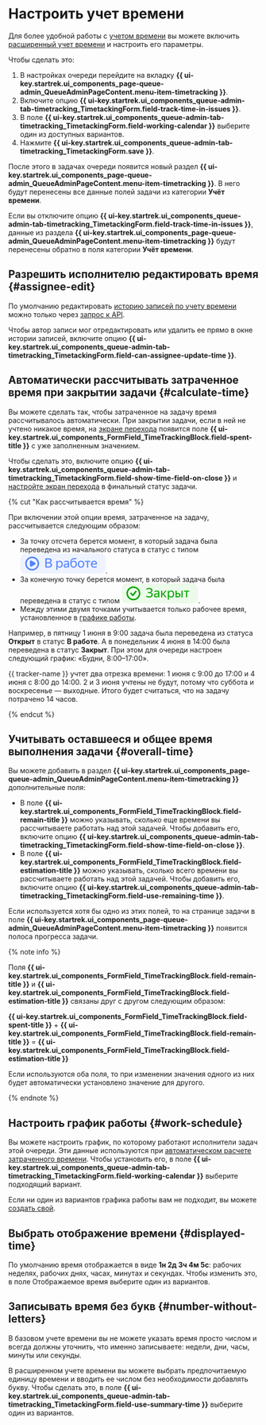 # Настроить учет времени

Для более удобной работы с [учетом времени](../user/time-spent.md) вы можете включить [расширенный учет времени](../user/time-spent.md#extended-spent-time) и настроить его параметры.

Чтобы сделать это:

1. В настройках очереди перейдите на вкладку **{{ ui-key.startrek.ui_components_page-queue-admin_QueueAdminPageContent.menu-item-timetracking }}**.
1. Включите опцию **{{ ui-key.startrek.ui_components_queue-admin-tab-timetracking_TimetackingForm.field-track-time-in-issues }}**.
1. В поле **{{ ui-key.startrek.ui_components_queue-admin-tab-timetracking_TimetackingForm.field-working-calendar }}** выберите один из доступных вариантов.
1. Нажмите **{{ ui-key.startrek.ui_components_queue-admin-tab-timetracking_TimetackingForm.save }}**.

После этого в задачах очереди появится новый раздел **{{ ui-key.startrek.ui_components_page-queue-admin_QueueAdminPageContent.menu-item-timetracking }}**. В него будут перенесены все данные полей задачи из категории **Учёт времени**.

Если вы отключите опцию **{{ ui-key.startrek.ui_components_queue-admin-tab-timetracking_TimetackingForm.field-track-time-in-issues }}**, данные из раздела **{{ ui-key.startrek.ui_components_page-queue-admin_QueueAdminPageContent.menu-item-timetracking }}** будут перенесены обратно в поля категории **Учёт времени**.

## Разрешить исполнителю редактировать время {#assignee-edit}

По умолчанию редактировать [историю записей по учету времени](../user/time-spent.md#records-history) можно только через [запрос к API](../concepts/issues/patch-worklog.md).

Чтобы автор записи мог отредактировать или удалить ее прямо в окне истории записей, включите опцию **{{ ui-key.startrek.ui_components_queue-admin-tab-timetracking_TimetackingForm.field-can-assignee-update-time }}**.

## Автоматически рассчитывать затраченное время при закрытии задачи {#calculate-time}

Вы можете сделать так, чтобы затраченное на задачу время рассчитывалось автоматически. При закрытии задачи, если в ней не учтено никакое время, на [экране перехода](workflow-action-edit.md) появится поле **{{ ui-key.startrek.ui_components_FormField_TimeTrackingBlock.field-spent-title }}** с уже заполненным значением.

Чтобы сделать это, включите опцию **{{ ui-key.startrek.ui_components_queue-admin-tab-timetracking_TimetackingForm.field-show-time-field-on-close }}** и [настройте экран перехода](workflow-action-edit.md) в финальный статус задачи.

{% cut "Как рассчитывается время" %}

При включении этой опции время, затраченное на задачу, рассчитывается следующим образом:

* За точку отсчета берется момент, в который задача была переведена из начального статуса в статус с типом ![](../../_assets/tracker/changelogs/status-2-in-progress.svg).
* За конечную точку берется момент, в который задача была переведена в статус с типом ![](../../_assets/tracker/changelogs/status-4-solved.svg).
* Между этими двумя точками учитывается только рабочее время, установленное в [графике работы](#work-schedule).

Например, в пятницу 1 июня в 9:00 задача была переведена из статуса **Открыт** в статус **В работе**. А в понедельник 4 июня в 14:00 была переведена в статус **Закрыт**. При этом для очереди настроен следующий график: «Будни, 8:00–17:00».

{{ tracker-name }} учтет два отрезка времени: 1 июня с 9:00 до 17:00 и 4 июня с 8:00 до 14:00. 2 и 3 июня учтены не будут, потому что суббота и воскресенье — выходные. Итого будет считаться, что на задачу потрачено 14 часов.

{% endcut %}

## Учитывать оставшееся и общее время выполнения задачи {#overall-time}

Вы можете добавить в раздел **{{ ui-key.startrek.ui_components_page-queue-admin_QueueAdminPageContent.menu-item-timetracking }}** дополнительные поля:

* В поле **{{ ui-key.startrek.ui_components_FormField_TimeTrackingBlock.field-remain-title }}** можно указывать, сколько еще времени вы рассчитываете работать над этой задачей. Чтобы добавить его, включите опцию **{{ ui-key.startrek.ui_components_queue-admin-tab-timetracking_TimetackingForm.field-show-time-field-on-close }}**.
* В поле **{{ ui-key.startrek.ui_components_FormField_TimeTrackingBlock.field-estimation-title }}** можно указывать, сколько всего времени вы рассчитываете работать над этой задачей. Чтобы добавить его, включите опцию **{{ ui-key.startrek.ui_components_queue-admin-tab-timetracking_TimetackingForm.field-use-remaining-time }}**.

Если используется хотя бы одно из этих полей, то на странице задачи в поле **{{ ui-key.startrek.ui_components_page-queue-admin_QueueAdminPageContent.menu-item-timetracking }}** появится полоса прогресса задачи.

{% note info %}

Поля **{{ ui-key.startrek.ui_components_FormField_TimeTrackingBlock.field-remain-title }}** и **{{ ui-key.startrek.ui_components_FormField_TimeTrackingBlock.field-estimation-title }}** связаны друг с другом следующим образом:

**{{ ui-key.startrek.ui_components_FormField_TimeTrackingBlock.field-spent-title }}** + **{{ ui-key.startrek.ui_components_FormField_TimeTrackingBlock.field-remain-title }}** = **{{ ui-key.startrek.ui_components_FormField_TimeTrackingBlock.field-estimation-title }}**

Если используются оба поля, то при изменении значения одного из них будет автоматически установлено значение для другого.

{% endnote %}

## Настроить график работы {#work-schedule}
Вы можете настроить график, по которому работают исполнители задач этой очереди. Эти данные используются при [автоматическом расчете затраченного времени](#calculate-time). Чтобы установить его, в поле **{{ ui-key.startrek.ui_components_queue-admin-tab-timetracking_TimetackingForm.field-working-calendar }}** выберите подходящий вариант.

Если ни один из вариантов графика работы вам не подходит, вы можете [создать свой](schedule.md).

## Выбрать отображение времени {#displayed-time}

По умолчанию время отображается в виде **1н 2д 3ч 4м 5с**: рабочих неделях, рабочих днях, часах, минутах и секундах. Чтобы изменить это, в поле Отображаемое время выберите один из вариантов.

## Записывать время без букв {#number-without-letters}

В базовом учете времени вы не можете указать время просто числом и всегда должны уточнить, что именно записываете: недели, дни, часы, минуты или секунды.

В расширенном учете времени вы можете выбрать предпочитаемую единицу времени и вводить ее числом без необходимости добавлять букву. Чтобы сделать это, в поле **{{ ui-key.startrek.ui_components_queue-admin-tab-timetracking_TimetackingForm.field-use-summary-time }}** выберите один из вариантов.